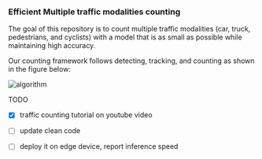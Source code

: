 ### Efficient Multiple traffic modalities counting

The goal of this repository is to count multiple traffic modalities (car, truck, pedestrians, and cyclists) with a model that is as small as possible while maintaining high accuracy. 

Our counting framework follows detecting, tracking, and counting as shown in the figure below:

![algorithm](/home/li/Pictures/algorithm.png)



TODO

- [x] traffic counting tutorial on youtube video
- [ ] update clean code
- [ ] deploy it on edge device, report inference speed


